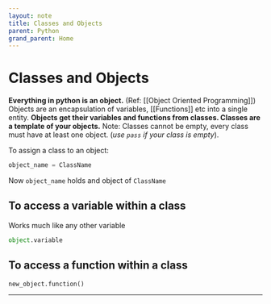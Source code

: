 ```yaml
---
layout: note
title: Classes and Objects
parent: Python
grand_parent: Home
---
```


# Classes and Objects

**Everything in python is an object.** (Ref: [[Object Oriented Programming]]) Objects are an encapsulation of variables, [[Functions]] etc into a single entity. **Objects get their variables and functions from classes. Classes are a template of your objects.** Note: Classes cannot be empty, every class must have at least one object. (_use `pass` if your class is empty_).

To assign a class to an object:

```py
object_name = ClassName
```

Now `object_name` holds and object of `ClassName`

## To access a variable within a class

Works much like any other variable

```py
object.variable
```

## To access a function within a class

```py
new_object.function()
```

---

